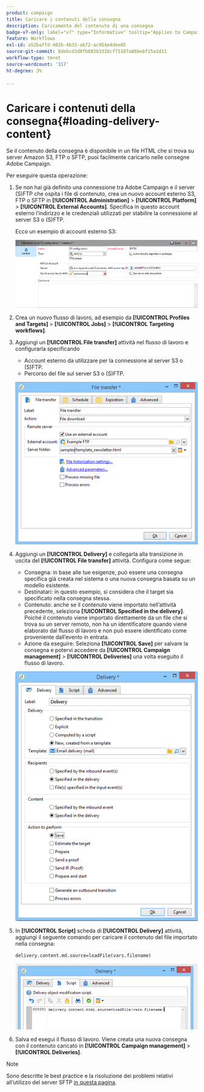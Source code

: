 ```yaml
---
product: campaign
title: Caricare i contenuti della consegna
description: Caricamento del contenuto di una consegna
badge-v7-only: label="v7" type="Informative" tooltip="Applies to Campaign Classic v7 only"
feature: Workflows
exl-id: a52baffd-402b-4b33-ab72-ac954e4dee85
source-git-commit: 8debcd3d8fb883b3316cf75187a86bebf15a1d31
workflow-type: tm+mt
source-wordcount: '317'
ht-degree: 3%

---
```


# Caricare i contenuti della consegna{#loading-delivery-content}



Se il contenuto della consegna è disponibile in un file HTML che si trova su server Amazon S3, FTP o SFTP, puoi facilmente caricarlo nelle consegne Adobe Campaign.

Per eseguire questa operazione:

1. Se non hai già definito una connessione tra Adobe Campaign e il server (S)FTP che ospita i file di contenuto, crea un nuovo account esterno S3, FTP o SFTP in **[!UICONTROL Administration]** > **[!UICONTROL Platform]** > **[!UICONTROL External Accounts]**. Specifica in questo account esterno l’indirizzo e le credenziali utilizzati per stabilire la connessione al server S3 o (S)FTP.

   Ecco un esempio di account esterno S3:

   ![](assets/delivery_loadcontent_filetransfertexamples3.png)

1. Crea un nuovo flusso di lavoro, ad esempio da **[!UICONTROL Profiles and Targets]** > **[!UICONTROL Jobs]** > **[!UICONTROL Targeting workflows]**.
1. Aggiungi un **[!UICONTROL File transfer]** attività nel flusso di lavoro e configurarla specificando

   * Account esterno da utilizzare per la connessione al server S3 o (S)FTP.
   * Percorso del file sul server S3 o (S)FTP.

   ![](assets/delivery_loadcontent_filetransfertexample.png)

1. Aggiungi un **[!UICONTROL Delivery]** e collegarla alla transizione in uscita del **[!UICONTROL File transfer]** attività. Configura come segue:

   * Consegna: in base alle tue esigenze, può essere una consegna specifica già creata nel sistema o una nuova consegna basata su un modello esistente.
   * Destinatari: in questo esempio, si considera che il target sia specificato nella consegna stessa.
   * Contenuto: anche se il contenuto viene importato nell’attività precedente, seleziona **[!UICONTROL Specified in the delivery]**. Poiché il contenuto viene importato direttamente da un file che si trova su un server remoto, non ha un identificatore quando viene elaborato dal flusso di lavoro e non può essere identificato come proveniente dall’evento in entrata.
   * Azione da eseguire: Seleziona **[!UICONTROL Save]** per salvare la consegna e potervi accedere da **[!UICONTROL Campaign management]** > **[!UICONTROL Deliveries]** una volta eseguito il flusso di lavoro.

   ![](assets/delivery_loadcontent_activityexample.png)

1. In **[!UICONTROL Script]** scheda di **[!UICONTROL Delivery]** attività, aggiungi il seguente comando per caricare il contenuto del file importato nella consegna:

   ```
   delivery.content.md.source=loadFile(vars.filename)
   ```

   ![](assets/delivery_loadcontent_script.png)

1. Salva ed esegui il flusso di lavoro. Viene creata una nuova consegna con il contenuto caricato in **[!UICONTROL Campaign management]** > **[!UICONTROL Deliveries]**.

>[!NOTE]
>
>Sono descritte le best practice e la risoluzione dei problemi relativi all’utilizzo del server SFTP [in questa pagina](../../platform/using/sftp-server-usage.md).
